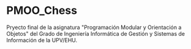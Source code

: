 # PMOO_Chess
Pryecto final de la asignatura "Programación Modular y Orientación a Objetos" del Grado de Ingeniería Informática de Gestión y Sistemas de Información de la UPV/EHU.
